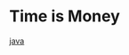 # <h1>Time is Money</h1>
[java](https://github.com/DLinoC/Time_is_Money/blob/main/Time_is_Money.jpg)


